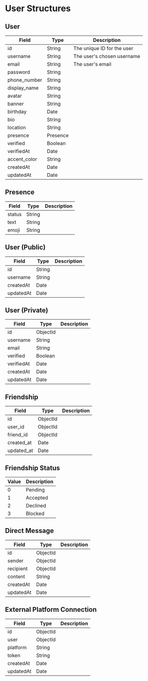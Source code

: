 # User Structures

## User

| Field        | Type     | Description                |
| ------------ | -------- | -------------------------- |
| id           | String   | The unique ID for the user |
| username     | String   | The user's chosen username |
| email        | String   | The user's email           |
| password     | String   |                            |
| phone_number | String   |                            |
| display_name | String   |                            |
| avatar       | String   |                            |
| banner       | String   |                            |
| birthday     | Date     |                            |
| bio          | String   |                            |
| location     | String   |                            |
| presence     | Presence |                            |
| verified     | Boolean  |                            |
| verifiedAt   | Date     |                            |
| accent_color | String   |                            |
| createdAt    | Date     |                            |
| updatedAt    | Date     |                            |

## Presence

| Field  | Type   | Description |
| ------ | ------ | ----------- |
| status | String |             |
| text   | String |             |
| emoji  | String |             |

## User (Public)

| Field     | Type   | Description |
| --------- | ------ | ----------- |
| id        | String |             |
| username  | String |             |
| createdAt | Date   |             |
| updatedAt | Date   |             |

## User (Private)

| Field      | Type     | Description |
| ---------- | -------- | ----------- |
| id         | ObjectId |             |
| username   | String   |             |
| email      | String   |             |
| verified   | Boolean  |             |
| verifiedAt | Date     |             |
| createdAt  | Date     |             |
| updatedAt  | Date     |             |

## Friendship

| Field      | Type     | Description |
| ---------- | -------- | ----------- |
| id         | ObjectId |             |
| user_id    | ObjectId |             |
| friend_id  | ObjectId |             |
| created_at | Date     |             |
| updated_at | Date     |             |

## Friendship Status

| Value | Description |
| ----- | ----------- |
| 0     | Pending     |
| 1     | Accepted    |
| 2     | Declined    |
| 3     | Blocked     |

## Direct Message

| Field     | Type     | Description |
| --------- | -------- | ----------- |
| id        | ObjectId |             |
| sender    | ObjectId |             |
| recipient | ObjectId |             |
| content   | String   |             |
| createdAt | Date     |             |
| updatedAt | Date     |             |

## External Platform Connection

| Field     | Type     | Description |
| --------- | -------- | ----------- |
| id        | ObjectId |             |
| user      | ObjectId |             |
| platform  | String   |             |
| token     | String   |             |
| createdAt | Date     |             |
| updatedAt | Date     |             |
